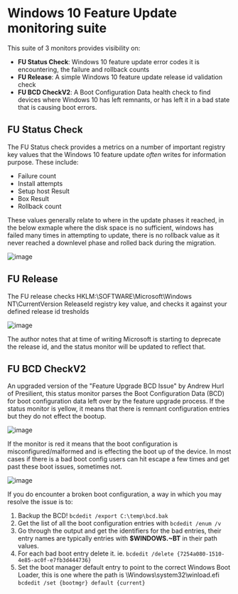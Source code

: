# Windows 10 Feature Update monitoring suite
This suite of 3 monitors provides visibility on:
* **FU Status Check**: Windows 10 feature update error codes it is encountering, the failure and rollback counts
* **FU Release**: A simple Windows 10 feature update release id validation check
* **FU BCD CheckV2**: A Boot Configuration Data health check to find devices where Windows 10 has left remnants, or has left it in a bad state that is causing boot errors.

## FU Status Check
The FU Status check provides a metrics on a number of important registry key values that the Windows 10 feature update _often_ writes for information purpose. These include:
* Failure count
* Install attempts
* Setup host Result
* Box Result
* Rollback count

These values generally relate to where in the update phases it reached, in the below exmaple where the disk space is no sufficient, windows has failed many times in attempting to update, there is no rollback value as it never reached a downlevel phase and rolled back during the migration.

![image](https://user-images.githubusercontent.com/17693460/119506497-4f2ad400-bdb1-11eb-9438-7ab95cfffb39.png)

## FU Release
The FU release checks HKLM:\SOFTWARE\Microsoft\Windows NT\CurrentVersion ReleaseId registry key value, and checks it against your defined release id tresholds

![image](https://user-images.githubusercontent.com/17693460/119507169-f0198f00-bdb1-11eb-842d-b7368faac886.png)

The author notes that at time of writing Microsoft is starting to deprecate the release id, and the status monitor will be updated to reflect that.

## FU BCD CheckV2
An upgraded version of the "Feature Upgrade BCD Issue" by Andrew Hurl of Presilient, this status monitor parses the Boot Configuration Data (BCD) for boot configuration data left over by the feature upgrade process. If the status monitor is yellow, it means that there is remnant configuration entries but they do not effect the bootup. 

![image](https://user-images.githubusercontent.com/17693460/119508589-31f70500-bdb3-11eb-8ddf-14601e164b48.png)

If the monitor is red it means that the boot configuration is misconfigured/malformed and is effecting the boot up of the device. In most cases if there is a bad boot config users can hit escape a few times and get past these boot issues, sometimes not.

![image](https://user-images.githubusercontent.com/17693460/119508688-4935f280-bdb3-11eb-8ec6-093f38b5de8e.png)

If you do encounter a broken boot configuration, a way in which you may resolve the issue is to:
1. Backup the BCD! `bcdedit /export C:\temp\bcd.bak`
2. Get the list of all the boot configuration entries with `bcdedit /enum /v`
3. Go through the output and get the identifiers for the bad entries, their entry names are typically entries with **$WINDOWS.~BT** in their path values.
4. For each bad boot entry delete it. ie. `bcdedit /delete {7254a080-1510-4e85-ac0f-e7fb3d444736}`
5. Set the boot manager default entry to point to the correct Windows Boot Loader, this is one where the path is \Windows\system32\winload.efi `bcdedit /set {bootmgr} default {current}`
